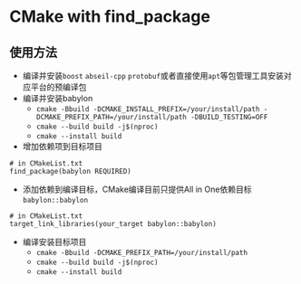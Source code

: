 # CMake with find_package

## 使用方法

- 编译并安装`boost` `abseil-cpp` `protobuf`或者直接使用`apt`等包管理工具安装对应平台的预编译包
- 编译并安装babylon
  - `cmake -Bbuild -DCMAKE_INSTALL_PREFIX=/your/install/path -DCMAKE_PREFIX_PATH=/your/install/path -DBUILD_TESTING=OFF`
  - `cmake --build build -j$(nproc)`
  - `cmake --install build`
- 增加依赖项到目标项目
```
# in CMakeList.txt
find_package(babylon REQUIRED)
```

- 添加依赖到编译目标，CMake编译目前只提供All in One依赖目标`babylon::babylon`
```
# in CMakeList.txt
target_link_libraries(your_target babylon::babylon)
```

- 编译安装目标项目
  - `cmake -Bbuild -DCMAKE_PREFIX_PATH=/your/install/path`
  - `cmake --build build -j$(nproc)`
  - `cmake --install build`
